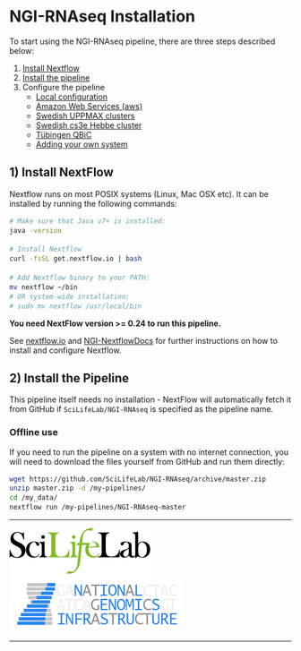 # NGI-RNAseq Installation

To start using the NGI-RNAseq pipeline, there are three steps described below:

1. [Install Nextflow](#install-nextflow)
2. [Install the pipeline](#install-the-pipeline)
3. Configure the pipeline
    * [Local configuration](configuration/local.md)
    * [Amazon Web Services (aws)](configuration/aws.md)
    * [Swedish UPPMAX clusters](configuration/uppmax.md)
    * [Swedish cs3e Hebbe cluster](configuration/c3se.md)
    * [Tübingen QBiC](configuration/qbic.md)
    * [Adding your own system](configuration/adding_your_own.md)

## 1) Install NextFlow
Nextflow runs on most POSIX systems (Linux, Mac OSX etc). It can be installed by running the following commands:

```bash
# Make sure that Java v7+ is installed:
java -version

# Install Nextflow
curl -fsSL get.nextflow.io | bash

# Add Nextflow binary to your PATH:
mv nextflow ~/bin
# OR system-wide installation:
# sudo mv nextflow /usr/local/bin
```

**You need NextFlow version >= 0.24 to run this pipeline.**

See [nextflow.io](https://www.nextflow.io/) and [NGI-NextflowDocs](https://github.com/SciLifeLab/NGI-NextflowDocs) for further instructions on how to install and configure Nextflow.

## 2) Install the Pipeline
This pipeline itself needs no installation - NextFlow will automatically fetch it from GitHub if `SciLifeLab/NGI-RNAseq` is specified as the pipeline name.

### Offline use

If you need to run the pipeline on a system with no internet connection, you will need to download the files yourself from GitHub and run them directly:

```bash
wget https://github.com/SciLifeLab/NGI-RNAseq/archive/master.zip
unzip master.zip -d /my-pipelines/
cd /my_data/
nextflow run /my-pipelines/NGI-RNAseq-master
```

---

[![SciLifeLab](images/SciLifeLab_logo.png)](http://www.scilifelab.se/)
[![National Genomics Infrastructure](images/NGI_logo.png)](https://ngisweden.scilifelab.se/)

---
